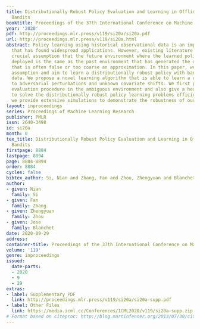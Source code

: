 ```yaml
---
title: Distributionally Robust Policy Evaluation and Learning in Offline Contextual
  Bandits
booktitle: Proceedings of the 37th International Conference on Machine Learning
year: '2020'
pdf: http://proceedings.mlr.press/v119/si20a/si20a.pdf
url: http://proceedings.mlr.press/v119/si20a.html
abstract: Policy learning using historical observational data is an important problem
  that has found widespread applications. However, existing literature rests on the
  crucial assumption that the future environment where the learned policy will be
  deployed is the same as the past environment that has generated the data{–}an assumption
  that is often false or too coarse an approximation. In this paper, we lift this
  assumption and aim to learn a distributionally robust policy with bandit observational
  data. We propose a novel learning algorithm that is able to learn a robust policy
  to adversarial perturbations and unknown covariate shifts. We first present a policy
  evaluation procedure in the ambiguous environment and also give a heuristic algorithm
  to solve the distributionally robust policy learning problems efficiently. Additionally,
  we provide extensive simulations to demonstrate the robustness of our policy.
layout: inproceedings
series: Proceedings of Machine Learning Research
publisher: PMLR
issn: 2640-3498
id: si20a
month: 0
tex_title: Distributionally Robust Policy Evaluation and Learning in Offline Contextual
  Bandits
firstpage: 8884
lastpage: 8894
page: 8884-8894
order: 8884
cycles: false
bibtex_author: Si, Nian and Zhang, Fan and Zhou, Zhengyuan and Blanchet, Jose
author:
- given: Nian
  family: Si
- given: Fan
  family: Zhang
- given: Zhengyuan
  family: Zhou
- given: Jose
  family: Blanchet
date: 2020-09-29
address: 
container-title: Proceedings of the 37th International Conference on Machine Learning
volume: '119'
genre: inproceedings
issued:
  date-parts:
  - 2020
  - 9
  - 29
extras:
- label: Supplementary PDF
  link: http://proceedings.mlr.press/v119/si20a/si20a-supp.pdf
- label: Other Files
  link: https://media.icml.cc/Conferences/ICML2020/v119/si20a-supp.zip
# Format based on citeproc: http://blog.martinfenner.org/2013/07/30/citeproc-yaml-for-bibliographies/
---
```

